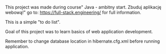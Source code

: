This project was made during course" Java - ambitny start. Zbuduj aplikację webową!" go to: https://full-stack.engineering/ for full information.

This is a simple "to do list".

Goal of this project was to learn basics of web application development.

Remember to change database location in hibernate.cfg.xml before running application.
